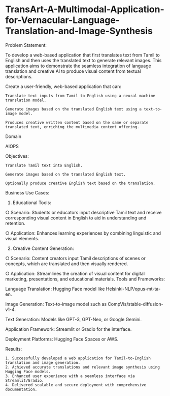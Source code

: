 # TransArt-A-Multimodal-Application-for-Vernacular-Language-Translation-and-Image-Synthesis
Problem Statement:

To develop a web-based application that first translates text from Tamil to English and then uses the translated text to generate relevant images. This application aims to demonstrate the seamless integration of language translation and creative AI to produce visual content from textual descriptions.

Create a user-friendly, web-based application that can:

    Translate text inputs from Tamil to English using a neural machine translation model.

    Generate images based on the translated English text using a text-to-image model.

    Produces creative written content based on the same or separate translated text, enriching the multimedia content offering.

Domain

 AIOPS

Objectives:

    Translate Tamil text into English.

    Generate images based on the translated English text.

    Optionally produce creative English text based on the translation.

Business Use Cases:

1. Educational Tools:

○ Scenario: Students or educators input descriptive Tamil text and receive corresponding visual content in English to aid in understanding and retention.

○ Application: Enhances learning experiences by combining linguistic and visual elements.

2. Creative Content Generation:

○ Scenario: Content creators input Tamil descriptions of scenes or concepts, which are translated and then visually rendered.

○ Application: Streamlines the creation of visual content for digital marketing, presentations, and educational materials.
Tools and Frameworks:

Language Translation: Hugging Face model like Helsinki-NLP/opus-mt-ta-en.

Image Generation: Text-to-image model such as CompVis/stable-diffusion-v1-4.

Text Generation: Models like GPT-3, GPT-Neo, or Google Gemini.

Application Framework: Streamlit or Gradio for the interface.

Deployment Platforms: Hugging Face Spaces or AWS.

Results:

    1. Successfully developed a web application for Tamil-to-English translation and image generation.
    2. Achieved accurate translations and relevant image synthesis using Hugging Face models.
    3. Enhanced user experience with a seamless interface via Streamlit/Gradio.
    4. Delivered scalable and secure deployment with comprehensive documentation.
